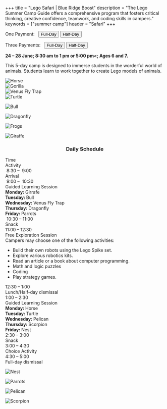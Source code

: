 +++
title = "Lego Safari | Blue Ridge Boost"
description = "The Lego Summer Camp Guide offers a comprehensive program that fosters critical thinking, creative confidence, teamwork, and coding skills in campers."
keywords = ["summer camp"]
header = "Safari"
+++

<p></p>

<div class="container">
    <div class="row pb-1">
        <div class="col-4">
            <p> One Payment: &nbsp;
                <a href="https://summer-24-ages-6-to-7-full-day.cheddarup.com"><button class="button-8s" role="button">Full-Day</button></a>  <a href="https://summer-24-ages-6-and-7-half-day.cheddarup.com"><button class="button-8s" role="button">Half-Day</button></a>
            </p>
            <p> Three Payments: &nbsp;
                <a href="https://summer-24-ages-6-and-7-full-day-3-payments.cheddarup.com"><button class="button-8s" role="button">Full-Day</button></a>  <a href="https://summer-24-ages-6-and-7-half-day-3-payments.cheddarup.com"><button class="button-8s" role="button">Half-Day</button></a> <br>
            </p>
        </div>
        <div class="col-8">
            <p><b>24 &ndash; 28 June; 8:30 am to 1 pm or 5:00 pm<; Ages 6 and 7.</b></p>
            <p>This 5-day camp is designed to immerse students in the worderful world of animals. Students learn to work together to create Lego models of animals.
            </p>
        </div>
    </div>
    <div class="row pb-1">
        <div class="col-3"><img src="/images/camps/safari/horse.JPG" alt="Horse" class="img-fluid"></div>
        <div class="col-3"><img src="/images/camps/safari/gorilla.JPG" alt="Gorilla" class="img-fluid"></div>
        <div class="col-3"><img src="/images/camps/safari/venus_fly_trap.JPG" alt="Venus Fly Trap" class="img-fluid"></div>
        <div class="col-3"><img src="/images/camps/safari/turtle.JPG" alt="Turtle" class="img-fluid"></div>
    </div>
    <div class="row pb-1">
        <div class="col-3">
            <div class="v-stack p-2">
                <p></p>
                <div><img src="/images/camps/safari/bull.JPG" alt="Bull" class="img-fluid"> </div>
                <p></p>
                <div><img src="/images/camps/safari/dragonfly.JPG" alt="Dragonfly" class="img-fluid"> </div>
                <p></p>
                <div><img src="/images/camps/safari/frogs.JPG" alt="Frogs" class="img-fluid"> </div>
                <p></p>
                <div><img src="/images/camps/safari/giraffe.JPG" alt="Giraffe" class="img-fluid"> </div>
            </div>
        </div>
        <div class="col-6">
            <div class="container p-0 m-0 b-0">
                <h3 align="center">Daily Schedule</h3>
                <div class="row py-1 table-header">
                    <div class="col-2 text-center">Time</div>	
                    <div class="col-10">Activity</div>
                </div>
                <div class="row py-1">
                    <div class="col-2 text-center">&nbsp;8:30 &ndash; &nbsp;9:00</div>
                    <div class="col-10">Arrival</div>
                </div>
                <div class="row py-1 table-dark-row">
                    <div class="col-2 text-center">&nbsp;9:00 &ndash; &nbsp;10:30	</div>
                    <div class="col-10 ">Guided Learning Session<br>
                        <b>Monday: </b> Girrafe <br>
                        <b>Tuesday: </b> Bull<br>
                        <b>Wednesday: </b> Venus Fly Trap<br>
                        <b>Thursday: </b> Dragonfly<br>
                        <b>Friday: </b> Parrots<br>
                    </div>
                </div>
                <div class="row py-1">
                    <div class="col-2 text-center">&nbsp;10:30 &ndash; 11:00 </div>
                    <div class="col-10">Snack</div>
                </div>
                <div class="row py-1 table-dark-row">
                    <div class="col-2 text-center">11:00 &ndash; 12:30</div>	
                    <div class="col-10">Free Exploration Session<br>
                        Campers may choose one of the following activities:
                        <ul>
                            <li>Build their own robots using the Lego Spike set.</li>
                            <li>Explore various robotics kits.</li>
                            <li>Read an article or a book about computer programming.</li>
                            <li>Math and logic puzzles</li>
                            <li>Coding</li>
                            <li>Play strategy games.</li>
                        </ul> 
                    </div>
                </div>
                <div class="row py-1">
                    <div class="col-2 text-center">12:30 &ndash; 1:00</div>
                    <div class="col-10">Lunch/Half-day dismissal</div>
                </div>
                <div class="row py-1 table-dark-row">
                    <div class="col-2 text-center">1:00 &ndash; 2:30</div>	
                    <div class="col-10">Guided Learning Session<br>
                        <b>Monday: </b> Horse<br>
                        <b>Tuesday: </b>Turtle<br>
                        <b>Wednesday: </b>Pelican<br>
                        <b>Thursday: </b>Scorpion<br>
                        <b>Friday: </b> Nest<br>
                    </div>
                </div>
                <div class="row py-1">
                    <div class="col-2 text-center">2:30 &ndash; 3:00</div>	
                    <div class="col-10">Snack</div>
                </div>
                <div class="row py-1 table-dark-row">
                    <div class="col-2 text-center">3:00  &ndash;  4:30	</div>
                    <div class="col-10">Choice Activity</div>
                </div>
                <div class="row py-1">
                    <div class="col-2 text-center">4:30  &ndash;  5:00	</div>
                    <div class="col-10">Full-day dismissal</div>
                </div>
            </div>
        </div>
        <div class="col-3">
            <div class="v-stack p-2">
                <p></p>
                <div><img src="/images/camps/safari/nest.JPG" alt="Nest" class="img-fluid"> </div>
                <p></p>
                <div><img src="/images/camps/safari/parrots.JPG" alt="Parrots" class="img-fluid"> </div>
                <p></p>
                <div><img src="/images/camps/safari/pelican.JPG" alt="Pelican" class="img-fluid"> </div>
                <p></p>
                <div><img src="/images/camps/safari/scorpion.JPG" alt="Scorpion" class="img-fluid"> </div>
            </div>
        </div>
        </div> <!-- inner container -->
    </div>
</div> <!-- outer container -->